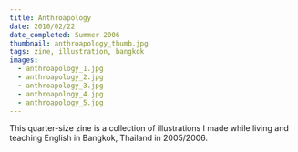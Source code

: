 ```yaml
---
title: Anthroapology
date: 2010/02/22
date_completed: Summer 2006
thumbnail: anthroapology_thumb.jpg
tags: zine, illustration, bangkok
images:
  - anthroapology_1.jpg
  - anthroapology_2.jpg
  - anthroapology_3.jpg
  - anthroapology_4.jpg
  - anthroapology_5.jpg
---
```


This quarter-size zine is a collection of illustrations I made while living and teaching English in Bangkok, Thailand in 2005/2006.
